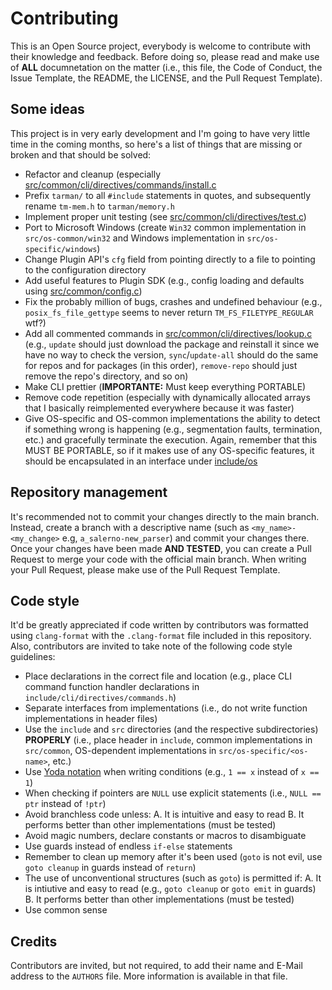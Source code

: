 # Contributing
This is an Open Source project, everybody is welcome to contribute with their knowledge and feedback. Before doing so, please read and make use of **ALL** documnetation on the matter (i.e., this file, the Code of Conduct, the Issue Template, the README, the LICENSE, and the Pull Request Template).

## Some ideas
This project is in very early development and I'm going to have very little time in the coming months, so here's a list of things that are missing or broken and that should be solved:
- Refactor and cleanup (especially [src/common/cli/directives/commands/install.c](src/common/cli/directives/commands/install.c)
- Prefix `tarman/` to all `#include` statements in quotes, and subsequently rename `tm-mem.h` to `tarman/memory.h`
- Implement proper unit testing (see [src/common/cli/directives/test.c](src/common/cli/directives/test.c))
- Port to Microsoft Windows (create `Win32` common implementation in `src/os-common/win32` and Windows implementation in `src/os-specific/windows`)
- Change Plugin API's `cfg` field from pointing directly to a file to pointing to the configuration directory
- Add useful features to Plugin SDK (e.g., config loading and defaults using [src/common/config.c](src/common/config.c))
- Fix the probably million of bugs, crashes and undefined behaviour (e.g., `posix_fs_file_gettype` seems to never return `TM_FS_FILETYPE_REGULAR` wtf?)
- Add all commented commands in [src/common/cli/directives/lookup.c](src/common/cli/directives/lookup.c) (e.g., `update` should just download the package and reinstall it since we have no way to check the version, `sync`/`update-all` should do the same for repos and for packages (in this order), `remove-repo` should just remove the repo's directory, and so on)
- Make CLI prettier (**IMPORTANTE:** Must keep everything PORTABLE)
- Remove code repetition (especially with dynamically allocated arrays that I basically reimplemented everywhere because it was faster)
- Give OS-specific and OS-common implementations the ability to detect if something wrong is happening (e.g., segmentation faults, termination, etc.) and gracefully terminate the execution. Again, remember that this MUST BE PORTABLE, so if it makes use of any OS-specific features, it should be encapsulated in an interface under [include/os](include/os)

## Repository management
It's recommended not to commit your changes directly to the main branch. Instead, create a branch with a descriptive name (such as `<my_name>-<my_change>` e.g, `a_salerno-new_parser`) and commit your changes there. Once your changes have been made **AND TESTED**, you can create a Pull Request to merge your code with the official main branch. When writing your Pull Request, please make use of the Pull Request Template.

## Code style
It'd be greatly appreciated if code written by contributors was formatted using `clang-format` with the `.clang-format` file included in this repository. Also, contributors are invited to take note of the following code style guidelines:
- Place declarations in the correct file and location (e.g., place CLI command function handler declarations in `include/cli/directives/commands.h`)
- Separate interfaces from implementations (i.e., do not write function implementations in header files)
- Use the `include` and `src` directories (and the respective subdirectories) **PROPERLY** (i.e., place header in `include`, common implementations in `src/common`, OS-dependent implementations in `src/os-specific/<os-name>`, etc.)
- Use [Yoda notation](https://en.wikipedia.org/wiki/Yoda_conditions) when writing conditions (e.g., `1 == x` instead of `x == 1`)
- When checking if pointers are `NULL` use explicit statements (i.e., `NULL == ptr` instead of `!ptr`)
- Avoid branchless code unless:
  A. It is intuitive and easy to read
  B. It performs better than other implementations (must be tested)
- Avoid magic numbers, declare constants or macros to disambiguate
- Use guards instead of endless `if-else` statements
- Remember to clean up memory after it's been used (`goto` is not evil, use `goto cleanup` in guards instead of `return`)
- The use of unconventional structures (such as `goto`) is permitted if:
  A. It is intiutive and easy to read (e.g., `goto cleanup` or `goto emit` in guards)
  B. It performs better than other implementations (must be tested)
- Use common sense

## Credits
Contributors are invited, but not required, to add their name and E-Mail address to the `AUTHORS` file. More information is available in that file.
